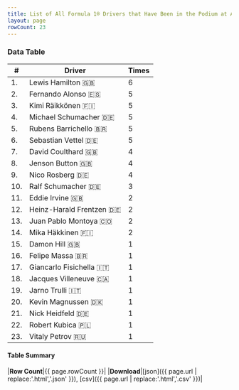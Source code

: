 ```yaml
---
title: List of All Formula 1® Drivers that Have Been in the Podium at Albert Park Grand Prix Circuit
layout: page
rowCount: 23
---
```


<canvas id="chart" width="400" height="180"></canvas>
<script>
var data = {
    "datasets": [
        {
            "backgroundColor": "#f3a935",
            "borderColor": "#f68639",
            "borderWidth": 1,
            "data": [
                6.0,
                5.0,
                5.0,
                5.0,
                5.0,
                5.0,
                4.0,
                4.0,
                4.0,
                3.0,
                2.0,
                2.0,
                2.0,
                2.0,
                1.0,
                1.0,
                1.0,
                1.0,
                1.0,
                1.0,
                1.0,
                1.0,
                1.0
            ],
            "label": "Times"
        }
    ],
    "labels": [
        "Lewis Hamilton",
        "Fernando Alonso",
        "Kimi Räikkönen",
        "Michael Schumacher",
        "Rubens Barrichello",
        "Sebastian Vettel",
        "David Coulthard",
        "Jenson Button",
        "Nico Rosberg",
        "Ralf Schumacher",
        "Eddie Irvine",
        "Heinz-Harald Frentzen",
        "Juan Pablo Montoya",
        "Mika Häkkinen",
        "Damon Hill",
        "Felipe Massa",
        "Giancarlo Fisichella",
        "Jacques Villeneuve",
        "Jarno Trulli",
        "Kevin Magnussen",
        "Nick Heidfeld",
        "Robert Kubica",
        "Vitaly Petrov"
    ]
};
var options = {
  legend: {
    display: false
  },
  scales: {
    xAxes: [{
      ticks: {
        beginAtZero: true,
        maxRotation: 180,
        display: window.innerWidth > 800
      }
    }],
    yAxes: [{
      ticks: {
        beginAtZero: true
      }
    }]
  },
  onResize: function(chart, size) {
    chart.options.scales.xAxes[0].ticks.display = size.width > 800;
  }
};
new Chart("chart", {
    data: data,
    type: 'bar',
    options: options
});
</script>



### Data Table

| # | Driver | Times |
|--|--|--|
| 1. | Lewis Hamilton 🇬🇧 | 6 |
| 2. | Fernando Alonso 🇪🇸 | 5 |
| 3. | Kimi Räikkönen 🇫🇮 | 5 |
| 4. | Michael Schumacher 🇩🇪 | 5 |
| 5. | Rubens Barrichello 🇧🇷 | 5 |
| 6. | Sebastian Vettel 🇩🇪 | 5 |
| 7. | David Coulthard 🇬🇧 | 4 |
| 8. | Jenson Button 🇬🇧 | 4 |
| 9. | Nico Rosberg 🇩🇪 | 4 |
| 10. | Ralf Schumacher 🇩🇪 | 3 |
| 11. | Eddie Irvine 🇬🇧 | 2 |
| 12. | Heinz-Harald Frentzen 🇩🇪 | 2 |
| 13. | Juan Pablo Montoya 🇨🇴 | 2 |
| 14. | Mika Häkkinen 🇫🇮 | 2 |
| 15. | Damon Hill 🇬🇧 | 1 |
| 16. | Felipe Massa 🇧🇷 | 1 |
| 17. | Giancarlo Fisichella 🇮🇹 | 1 |
| 18. | Jacques Villeneuve 🇨🇦 | 1 |
| 19. | Jarno Trulli 🇮🇹 | 1 |
| 20. | Kevin Magnussen 🇩🇰 | 1 |
| 21. | Nick Heidfeld 🇩🇪 | 1 |
| 22. | Robert Kubica 🇵🇱 | 1 |
| 23. | Vitaly Petrov 🇷🇺 | 1 |

#### Table Summary

|**Row Count**|{{ page.rowCount }}|
|**Download**|[json]({{ page.url | replace:'.html','.json' }}), [csv]({{ page.url | replace:'.html','.csv' }})|
